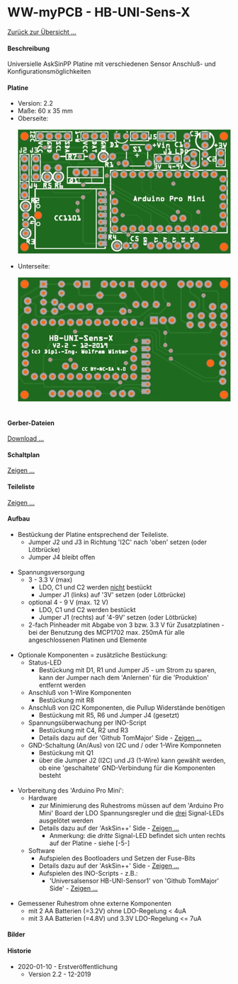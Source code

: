 # WW-myPCB - HB-UNI-Sens-X

[Zurück zur Übersicht ...](../README.md)

#### Beschreibung

Universielle AskSinPP Platine mit verschiedenen Sensor Anschluß- und Konfigurationsmöglichkeiten

#### Platine
- Version: 2.2
- Maße: 60 x 35 mm
- Oberseite:
  <br><br>
![WW-myPCB - HB-UNI-Sens-X - Top](./img/PCB_HB-UNI-Sens-X_2.2_Top.jpg "HB-UNI-Sens-X - Top")
<br><br>
- Unterseite:
  <br><br>
![WW-myPCB - HB-UNI-Sens-X - Bottom](./img/PCB_HB-UNI-Sens-X_2.2_Bottom.jpg "HB-UNI-Sens-X - Bottom")
<br><br>

#### Gerber-Dateien
[Download ...](./bin/Gerber_HB-UNI-Sens-X_1.1.zip)

#### Schaltplan
[Zeigen ...](./bin/HB-UNI-Sens-X_2.2.pdf)

#### Teileliste
[Zeigen ...](./bin/HB-UNI-Sens-X_2.2_Teileliste.txt)

#### Aufbau
- Bestückung der Platine entsprechend der Teileliste.
  - Jumper J2 und J3 in Richtung 'I2C' nach 'oben' setzen (oder Lötbrücke)
  - Jumper J4 bleibt offen
<br><br>
- Spannungsversorgung
  - 3 - 3.3 V (max)
    - LDO, C1 und C2 werden <u>nicht</u> bestückt
    - Jumper J1 (links) auf '3V' setzen (oder Lötbrücke)
  - optional 4 - 9 V (max. 12 V)
    - LDO, C1 und C2 werden bestückt
    - Jumper J1 (rechts) auf '4-9V' setzen (oder Lötbrücke)
  - 2-fach Pinheader mit Abgabe von 3 bzw. 3.3 V für Zusatzplatinen - bei der Benutzung des MCP1702 max. 250mA für alle angeschlossenen Platinen und Elemente
<br><br>
- Optionale Komponenten = zusätzliche Bestückung:
  - Status-LED
    - Bestückung mit D1, R1 und Jumper J5 - um Strom zu sparen, kann der Jumper nach dem 'Anlernen' für die 'Produktion' entfernt werden
  - Anschluß von 1-Wire Komponenten
    - Bestückung mit R8
  - Anschluß von I2C Komponenten, die Pullup Widerstände benötigen
    - Bestückung mit R5, R6 und Jumper J4 (gesetzt)
  - Spannungsüberwachung per INO-Script
    - Bestückung mit C4, R2 und R3
    - Details dazu auf der 'Github TomMajor' Side - [Zeigen ...](https://github.com/TomMajor/SmartHome/tree/master/HB-UNI-Sensor1#messung-der-batteriespannung)
  - GND-Schaltung (An/Aus) von I2C und / oder 1-Wire Komponneten
    - Bestückung mit Q1
    - über die Jumper J2 (I2C) und J3 (1-Wire) kann gewählt werden, ob eine 'geschaltete' GND-Verbindung für die Komponenten besteht
<br><br>
- Vorbereitung des 'Arduino Pro Mini':
  - Hardware
    - zur Minimierung des Ruhestroms müssen auf dem 'Arduino Pro Mini' Board der LDO Spannungsregler und die <u>drei</u> Signal-LEDs ausgelötet werden
    - Details dazu auf der 'AskSin++' Side - [Zeigen ...](https://asksinpp.de/Grundlagen/01_hardware.html#batteriebetrieb)
      - Anmerkung: die *dritte* Signal-LED befindet sich unten rechts auf der Platine - siehe [-5-]
  - Software
    - Aufspielen des Bootloaders und Setzen der Fuse-Bits
    - Details dazu auf der 'AskSin++' Side - [Zeigen ...](https://asksinpp.de/Grundlagen/FAQ/babbling_idiot.html#anschluss-des-isp)
    -  Aufspielen des INO-Scripts - z.B.:
        - 'Universalsensor HB-UNI-Sensor1' von 'Github TomMajor' Side' - [Zeigen ...](https://github.com/TomMajor/SmartHome/tree/master/HB-UNI-Sensor1#universalsensor-hb-uni-sensor1)
<br><br>
- Gemessener Ruhestrom ohne externe Komponenten
  - mit 2 AA Batterien (=3.2V) ohne LDO-Regelung < 4uA
  - mit 3 AA Batterien (=4.8V) und 3.3V LDO-Regelung <= 7uA

#### Bilder

#### Historie
- 2020-01-10 - Erstveröffentlichung
  - Version 2.2 - 12-2019
